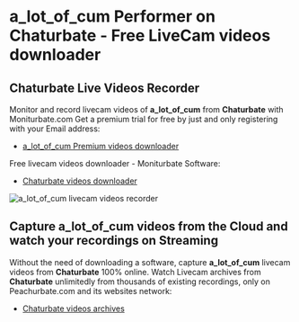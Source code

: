 # a_lot_of_cum Performer on Chaturbate - Free LiveCam videos downloader

## Chaturbate Live Videos Recorder

Monitor and record livecam videos of **a_lot_of_cum** from **Chaturbate** with Moniturbate.com
Get a premium trial for free by just and only registering with your Email address:
* [a_lot_of_cum Premium videos downloader](https://moniturbate.com/request-demo-licence-key.html)

Free livecam videos downloader - Moniturbate Software:
* [Chaturbate videos downloader](https://moniturbate.com/moniturbate-download-software.html)

![a_lot_of_cum livecam videos recorder](https://peachurnet.com/templates/moniturbate-software.png)


## Capture a_lot_of_cum videos from the Cloud and watch your recordings on Streaming

Without the need of downloading a software, capture **a_lot_of_cum** livecam videos from **Chaturbate** 100% online.
Watch Livecam archives from **Chaturbate** unlimitedly from thousands of existing recordings, only on Peachurbate.com and its websites network:
* [Chaturbate videos archives](https://peachurnet.com/)